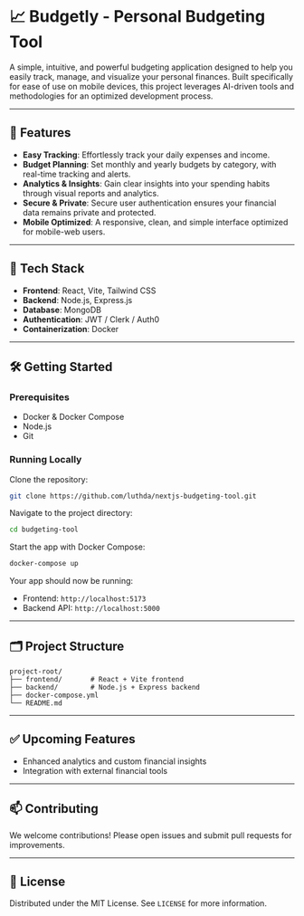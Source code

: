 # 📈 Budgetly - Personal Budgeting Tool

A simple, intuitive, and powerful budgeting application designed to help you easily track, manage, and visualize your personal finances. Built specifically for ease of use on mobile devices, this project leverages AI-driven tools and methodologies for an optimized development process.

---

## 🎯 Features

- **Easy Tracking**: Effortlessly track your daily expenses and income.
- **Budget Planning**: Set monthly and yearly budgets by category, with real-time tracking and alerts.
- **Analytics & Insights**: Gain clear insights into your spending habits through visual reports and analytics.
- **Secure & Private**: Secure user authentication ensures your financial data remains private and protected.
- **Mobile Optimized**: A responsive, clean, and simple interface optimized for mobile-web users.

---

## 🚀 Tech Stack

- **Frontend**: React, Vite, Tailwind CSS
- **Backend**: Node.js, Express.js
- **Database**: MongoDB
- **Authentication**: JWT / Clerk / Auth0
- **Containerization**: Docker

---

## 🛠️ Getting Started

### Prerequisites

- Docker & Docker Compose
- Node.js
- Git

### Running Locally

Clone the repository:

```bash
git clone https://github.com/luthda/nextjs-budgeting-tool.git
```

Navigate to the project directory:

```bash
cd budgeting-tool
```

Start the app with Docker Compose:

```bash
docker-compose up
```

Your app should now be running:

- Frontend: `http://localhost:5173`
- Backend API: `http://localhost:5000`

---

## 🗂️ Project Structure

```
project-root/
├── frontend/       # React + Vite frontend
├── backend/        # Node.js + Express backend
├── docker-compose.yml
└── README.md
```

---

## ✅ Upcoming Features

- Enhanced analytics and custom financial insights
- Integration with external financial tools

---

## 📫 Contributing

We welcome contributions! Please open issues and submit pull requests for improvements.

---

## 📝 License

Distributed under the MIT License. See `LICENSE` for more information.
